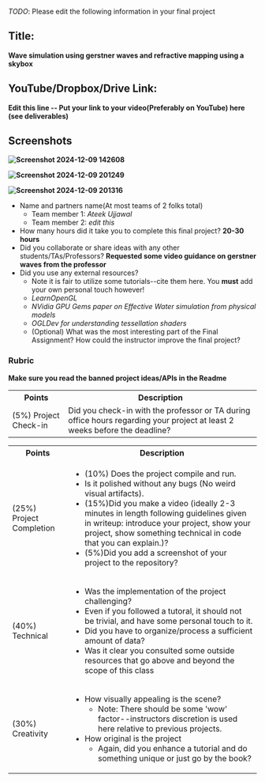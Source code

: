 *TODO*: Please edit the following information in your final project

## Title: 

**Wave simulation using gerstner waves and refractive mapping using a skybox**

## YouTube/Dropbox/Drive Link: 

**Edit this line -- Put your link to your video(Preferably on YouTube) here (see deliverables)**

## Screenshots

**![Screenshot 2024-12-09 142608](https://github.com/user-attachments/assets/2892c1ea-ab0d-4f07-8d08-80e640426a40)**

**![Screenshot 2024-12-09 201249](https://github.com/user-attachments/assets/5442f5ac-9dac-41ad-b476-9a8357c6866f)**

**![Screenshot 2024-12-09 201316](https://github.com/user-attachments/assets/f32dac8c-285b-47eb-a556-0a0af67c5d0d)**



* Name and partners name(At most teams of 2 folks total)
  * Team member 1: *Ateek Ujjawal*
  * Team member 2: *edit this*
* How many hours did it take you to complete this final project? **20-30 hours**
* Did you collaborate or share ideas with any other students/TAs/Professors? **Requested some video guidance on gerstner waves from the professor**
* Did you use any external resources? 
  * Note it is fair to utilize some tutorials--cite them here. You **must** add your own personal touch however!
  * *LearnOpenGL*
  * *NVidia GPU Gems paper on Effective Water simulation from physical models*
  * *OGLDev for understanding tessellation shaders*
  * (Optional) What was the most interesting part of the Final Assignment? How could the instructor improve the final project?

### Rubric

**Make sure you read the banned project ideas/APIs in the Readme**

<table>
  <tbody>
    <tr>
      <th>Points</th>
      <th align="center">Description</th>
    </tr>
    <tr>
      <td>(5%) Project Check-in</td>
     <td align="left">Did you check-in with the professor or TA during office hours regarding your project at least 2 weeks before the deadline?</td>
    </tr>
  </tbody>
</table>


<table>
  <tbody>
    <tr>
      <th>Points</th>
      <th align="center">Description</th>
    </tr>
    <tr>
      <td>(25%) Project Completion</td>
     <td align="left"><ul><li>(10%) Does the project compile and run.</li><li>Is it polished without any bugs (No weird visual artifacts).</li><li>(15%)Did you make a video (ideally 2-3 minutes in length following guidelines given in writeup: introduce your project, show your project, show something technical in code that you can explain.)?</li><li>(5%)Did you add a screenshot of your project to the repository?</li></ul></td>
    </tr>
    <tr>
      <td>(40%) Technical</td>
      <td align="left"><ul><li>Was the implementation of the project challenging?</li><li>Even if you followed a tutoral, it should not be trivial, and have some personal touch to it.</li><li>Did you have to organize/process a sufficient amount of data?</li><li>Was it clear you consulted some outside resources that go above and beyond the scope of this class</li></ul></td>
    </tr>
    <tr>
      <td>(30%) Creativity</td>
      <td align="left"><ul><li>How visually appealing is the scene?<ul><li>Note: There should be some 'wow' factor--instructors discretion is used here relative to previous projects.</li></ul></li><li>How original is the project<ul><li>Again, did you enhance a tutorial and do something unique or just go by the book?</li></ul></li></ul></td>
    </tr>
  </tbody>
</table>
